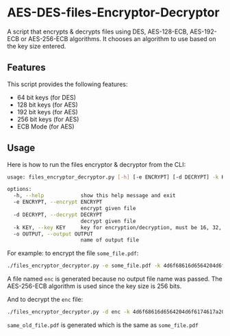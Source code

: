# AES-DES-files-Encryptor-Decryptor
A script that encrypts & decrypts files using DES, AES-128-ECB, AES-192-ECB or AES-256-ECB algorithms. It chooses an algorithm to use based on the key size entered.

## Features
This script provides the following features:

- 64 bit keys (for DES)
- 128 bit keys (for AES)
- 192 bit keys (for AES)
- 256 bit keys (for AES)
- ECB Mode (for AES)

## Usage

Here is how to run the files encryptor & decryptor from the CLI:

````bash
usage: files_encryptor_decryptor.py [-h] [-e ENCRYPT] [-d DECRYPT] -k KEY [-o OUTPUT]

options:
  -h, --help            show this help message and exit
  -e ENCRYPT, --encrypt ENCRYPT
                        encrypt given file
  -d DECRYPT, --decrypt DECRYPT
                        decrypt given file
  -k KEY, --key KEY     key for encryption/decryption, must be 16, 32, 64 or 48 hexadecimal characters.
  -o OUTPUT, --output OUTPUT
                        name of output file
````
For example: to encrypt the file `some_file.pdf`:
````bash
./files_encryptor_decryptor.py -e some_file.pdf -k 4d6f68616d6564204d6f6174617a202020204d6f68616d6564204d6f6174617a
````
A file named `enc` is generated because no output file name was passed. The AES-256-ECB algorithm is used since the key size is 256 bits.

And to decrypt the `enc` file:
````bash
./files_encryptor_decryptor.py -d enc -k 4d6f68616d6564204d6f6174617a202020204d6f68616d6564204d6f6174617a  -o same_old_file.pdf
````
`same_old_file.pdf` is generated which is the same as `some_file.pdf`
